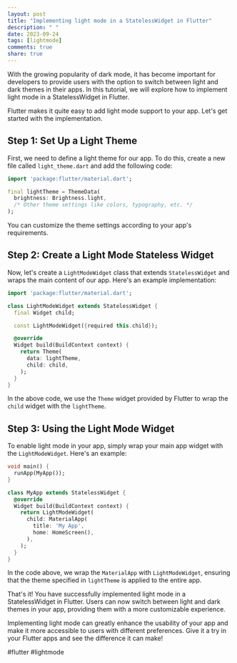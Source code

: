 ```yaml
---
layout: post
title: "Implementing light mode in a StatelessWidget in Flutter"
description: " "
date: 2023-09-24
tags: [lightmode]
comments: true
share: true
---
```


With the growing popularity of dark mode, it has become important for developers to provide users with the option to switch between light and dark themes in their apps. In this tutorial, we will explore how to implement light mode in a StatelessWidget in Flutter.

Flutter makes it quite easy to add light mode support to your app. Let's get started with the implementation.

## Step 1: Set Up a Light Theme

First, we need to define a light theme for our app. To do this, create a new file called `light_theme.dart` and add the following code:

```dart
import 'package:flutter/material.dart';

final lightTheme = ThemeData(
  brightness: Brightness.light,
  /* Other theme settings like colors, typography, etc. */
);
```

You can customize the theme settings according to your app's requirements.

## Step 2: Create a Light Mode Stateless Widget

Now, let's create a `LightModeWidget` class that extends `StatelessWidget` and wraps the main content of our app. Here's an example implementation:

```dart
import 'package:flutter/material.dart';

class LightModeWidget extends StatelessWidget {
  final Widget child;

  const LightModeWidget({required this.child});

  @override
  Widget build(BuildContext context) {
    return Theme(
      data: lightTheme,
      child: child,
    );
  }
}
```

In the above code, we use the `Theme` widget provided by Flutter to wrap the `child` widget with the `lightTheme`.

## Step 3: Using the Light Mode Widget

To enable light mode in your app, simply wrap your main app widget with the `LightModeWidget`. Here's an example:

```dart
void main() {
  runApp(MyApp());
}

class MyApp extends StatelessWidget {
  @override
  Widget build(BuildContext context) {
    return LightModeWidget(
      child: MaterialApp(
        title: 'My App',
        home: HomeScreen(),
      ),
    );
  }
}
```

In the code above, we wrap the `MaterialApp` with `LightModeWidget`, ensuring that the theme specified in `lightTheme` is applied to the entire app.

That's it! You have successfully implemented light mode in a StatelessWidget in Flutter. Users can now switch between light and dark themes in your app, providing them with a more customizable experience.

Implementing light mode can greatly enhance the usability of your app and make it more accessible to users with different preferences. Give it a try in your Flutter apps and see the difference it can make!

#flutter #lightmode